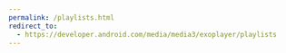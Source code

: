 ```yaml
---
permalink: /playlists.html
redirect_to:
  - https://developer.android.com/media/media3/exoplayer/playlists
---
```

